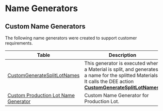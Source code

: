 ﻿# Name Generators

## Custom Name Generators

The following name generators were created to support customer requirements.

| Table                     | Description       |
| ------                    | ------            |
| [CustomGenerateSplitLotNames](/AMSOsram/techspec>artifacts>namegenerators>CustomGenerateSplitLotNames) | This generator is executed when a Material is split, and generates a name for the splitted Materials. It calls the DEE action **[CustomGenerateSplitLotNames](/AMSOsram/tecspecs>artifacts>deeactions>CustomGenerateSplitLotNames)**. | 
| [Custom Production Lot Name Generator](/AMSOsram/techspec>artifacts>namegenerators>CustomProductionLotNameGenerator) | Custom Name Generator for Production Lot. | 


